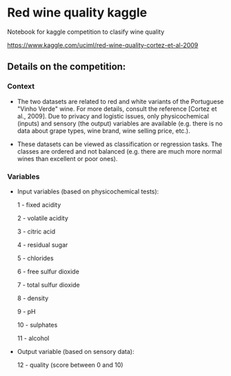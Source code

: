 # Red wine quality kaggle
Notebook for kaggle competition to clasify wine quality

https://www.kaggle.com/uciml/red-wine-quality-cortez-et-al-2009

## Details on the competition:

### Context

- The two datasets are related to red and white variants of the Portuguese "Vinho Verde" wine. For more details, consult the reference [Cortez et al., 2009]. Due to privacy and logistic issues, only physicochemical (inputs) and sensory (the output) variables are available (e.g. there is no data about grape types, wine brand, wine selling price, etc.).


- These datasets can be viewed as classification or regression tasks. The classes are ordered and not balanced (e.g. there are much more normal wines than excellent or poor ones).
    
### Variables
- Input variables (based on physicochemical tests):


    1 - fixed acidity
    
    2 - volatile acidity

    3 - citric acid

    4 - residual sugar

    5 - chlorides

    6 - free sulfur dioxide

    7 - total sulfur dioxide

    8 - density

    9 - pH

    10 - sulphates

    11 - alcohol 
  
- Output variable (based on sensory data):


    12 - quality (score between 0 and 10) 